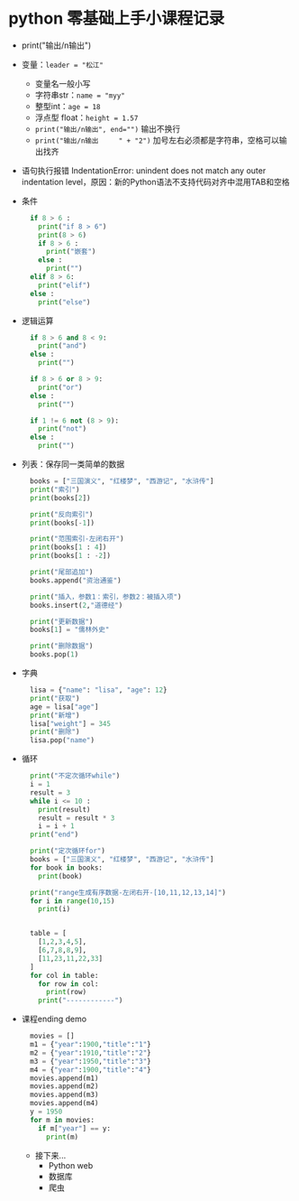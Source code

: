 # python 零基础上手小课程记录

- print("输出/n输出")
- 变量：```leader = "松江"```
  - 变量名一般小写
  - 字符串str：```name = "myy"```
  - 整型int：```age = 18```
  - 浮点型 float：```height = 1.57```
  - ```print("输出/n输出", end="")``` 输出不换行
  - ```print("输出/n输出     " + "2")``` 加号左右必须都是字符串，空格可以输出找齐
- 语句执行报错 IndentationError: unindent does not match any outer indentation level，原因：新的Python语法不支持代码对齐中混用TAB和空格
- 条件

  ```python
    if 8 > 6 :
      print("if 8 > 6")
      print(8 > 6)
      if 8 > 6 :
        print("嵌套")
      else :
        print("")
    elif 8 > 6:
      print("elif")
    else :
      print("else")
  ```

- 逻辑运算

  ```python
    if 8 > 6 and 8 < 9:
      print("and")
    else :
      print("")

    if 8 > 6 or 8 > 9:
      print("or")
    else :
      print("")

    if 1 != 6 not (8 > 9):
      print("not")
    else :
      print("")
  ```

- 列表：保存同一类简单的数据

  ```python
    books = ["三国演义", "红楼梦", "西游记", "水浒传"]
    print("索引")
    print(books[2])

    print("反向索引")
    print(books[-1])

    print("范围索引-左闭右开")
    print(books[1 : 4])
    print(books[1 : -2])

    print("尾部追加")
    books.append("资治通鉴")

    print("插入，参数1：索引，参数2：被插入项")
    books.insert(2,"道德经")

    print("更新数据")
    books[1] = "儒林外史"

    print("删除数据")
    books.pop(1)
  ```

- 字典

  ```python
    lisa = {"name": "lisa", "age": 12}
    print("获取")
    age = lisa["age"]
    print("新增")
    lisa["weight"] = 345
    print("删除")
    lisa.pop("name")
  ```

- 循环

  ```python
    print("不定次循环while")
    i = 1
    result = 3
    while i <= 10 :
      print(result)
      result = result * 3
      i = i + 1
    print("end")

    print("定次循环for")
    books = ["三国演义", "红楼梦", "西游记", "水浒传"]
    for book in books:
      print(book)

    print("range生成有序数据-左闭右开-[10,11,12,13,14]")
    for i in range(10,15)
      print(i)


    table = [
      [1,2,3,4,5],
      [6,7,8,8,9],
      [11,23,11,22,33]
    ]
    for col in table:
      for row in col:
        print(row)
      print("------------")
  ```

- 课程ending demo

  ```python
    movies = []
    m1 = {"year":1900,"title":"1"}
    m2 = {"year":1910,"title":"2"}
    m3 = {"year":1950,"title":"3"}
    m4 = {"year":1900,"title":"4"}
    movies.append(m1)
    movies.append(m2)
    movies.append(m3)
    movies.append(m4)
    y = 1950
    for m in movies:
      if m["year"] == y:
        print(m)
  ```

  - 接下来...
    - Python web
    - 数据库
    - 爬虫
